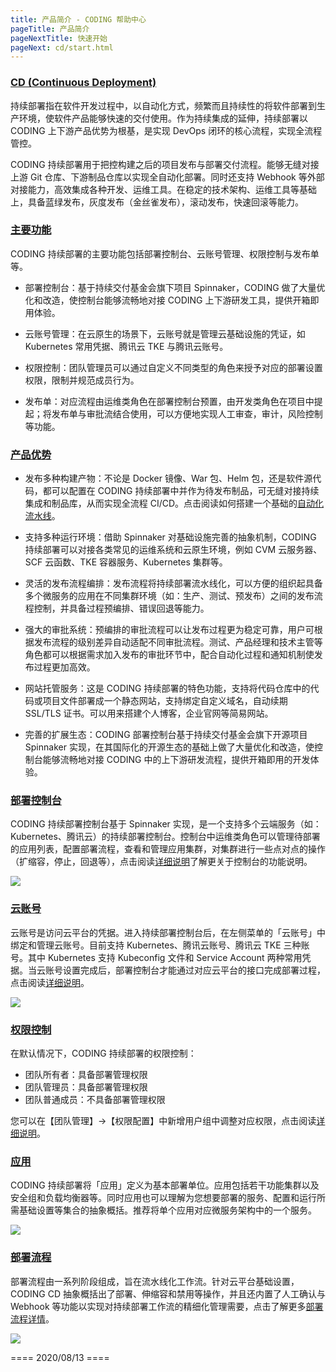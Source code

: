 ```yaml
---
title: 产品简介 - CODING 帮助中心
pageTitle: 产品简介
pageNextTitle: 快速开始
pageNext: cd/start.html
---
```


### [CD (Continuous Deployment)](#intro)

持续部署指在软件开发过程中，以自动化方式，频繁而且持续性的将软件部署到生产环境，使软件产品能够快速的交付使用。作为持续集成的延伸，持续部署以 CODING 上下游产品优势为根基，是实现 DevOps 闭环的核心流程，实现全流程管控。

CODING 持续部署用于把控构建之后的项目发布与部署交付流程。能够无缝对接上游 Git 仓库、下游制品仓库以实现全自动化部署。同时还支持 Webhook 等外部对接能力，高效集成各种开发、运维工具。在稳定的技术架构、运维工具等基础上，具备蓝绿发布，灰度发布（金丝雀发布），滚动发布，快速回滚等能力。

### [主要功能](#feature)

CODING 持续部署的主要功能包括部署控制台、云账号管理、权限控制与发布单等。

-   部署控制台：基于持续交付基金会旗下项目 Spinnaker，CODING 做了大量优化和改造，使控制台能够流畅地对接 CODING 上下游研发工具，提供开箱即用体验。

-   云账号管理：在云原生的场景下，云账号就是管理云基础设施的凭证，如 Kubernetes 常用凭据、腾讯云 TKE 与腾讯云账号。

-   权限控制：团队管理员可以通过自定义不同类型的角色来授予对应的部署设置权限，限制并规范成员行为。

-   发布单：对应流程由运维类角色在部署控制台预置，由开发类角色在项目中提起；将发布单与审批流结合使用，可以方便地实现人工审查，审计，风险控制等功能。

### [产品优势](#advantage)

-   发布多种构建产物：不论是 Docker 镜像、War 包、Helm 包，还是软件源代码，都可以配置在 CODING 持续部署中并作为待发布制品，可无缝对接持续集成和制品库，从而实现全流程 CI/CD。点击阅读如何搭建一个基础的[自动化流水线](/docs/cd/workflow.html)。

-   支持多种运行环境：借助 Spinnaker 对基础设施完善的抽象机制，CODING 持续部署可以对接各类常见的运维系统和云原生环境，例如 CVM 云服务器、SCF 云函数、TKE 容器服务、Kubernetes 集群等。

-   灵活的发布流程编排：发布流程将持续部署流水线化，可以方便的组织起具备多个微服务的应用在不同集群环境（如：生产、测试、预发布）之间的发布流程控制，并具备过程预编排、错误回退等能力。

-   强大的审批系统：预编排的审批流程可以让发布过程更为稳定可靠，用户可根据发布流程的级别差异自动适配不同审批流程。测试、产品经理和技术主管等角色都可以根据需求加入发布的审批环节中，配合自动化过程和通知机制使发布过程更加高效。

-   网站托管服务：这是 CODING 持续部署的特色功能，支持将代码仓库中的代码或项目文件部署成一个静态网站，支持绑定自定义域名，自动续期 SSL/TLS 证书。可以用来搭建个人博客，企业官网等简易网站。

-   完善的扩展生态：CODING 部署控制台基于持续交付基金会旗下开源项目 Spinnaker 实现，在其国际化的开源生态的基础上做了大量优化和改造，使控制台能够流畅地对接 CODING 中的上下游研发流程，提供开箱即用的开发体验。

### [部署控制台](#console)

CODING 持续部署控制台基于 Spinnaker 实现，是一个支持多个云端服务（如：Kubernetes、腾讯云）的持续部署控制台。控制台中运维类角色可以管理待部署的应用列表，配置部署流程，查看和管理应用集群，对集群进行一些点对点的操作（扩缩容，停止，回退等），点击阅读[详细说明](console.html)了解更关于控制台的功能说明。

![](https://help-assets.codehub.cn/enterprise/20210322172831.png)

### [云账号](#account)

云账号是访问云平台的凭据。进入持续部署控制台后，在左侧菜单的「云账号」中绑定和管理云账号。目前支持 Kubernetes、腾讯云账号、腾讯云 TKE 三种账号。其中 Kubernetes 支持 Kubeconfig 文件和 Service Account 两种常用凭据。当云账号设置完成后，部署控制台才能通过对应云平台的接口完成部署过程，点击阅读[详细说明](cloudaccount.html)。

![](https://help-assets.codehub.cn/enterprise/20210323172241.png)

### [权限控制](#auth)

在默认情况下，CODING 持续部署的权限控制：

*   团队所有者：具备部署管理权限
*   团队管理员：具备部署管理权限
*   团队普通成员：不具备部署管理权限

您可以在【团队管理】->【权限配置】中新增用户组中调整对应权限，点击阅读[详细说明](/docs/cd/rbac.html)。

### [应用](#application)

CODING 持续部署将「应用」定义为基本部署单位。应用包括若干功能集群以及安全组和负载均衡器等。同时应用也可以理解为您想要部署的服务、配置和运行所需基础设置等集合的抽象概括。推荐将单个应用对应微服务架构中的一个服务。

![](https://help-assets.codehub.cn/enterprise/20210322171728.png)

### [部署流程](#deploy-process)

部署流程由一系列阶段组成，旨在流水线化工作流。针对云平台基础设置，CODING CD 抽象概括出了部署、伸缩容和禁用等操作，并且还内置了人工确认与 Webhook 等功能以实现对持续部署工作流的精细化管理需要，点击了解更多[部署流程详情](#/docs/cd/pipe/overview.html)。

![](https://help-assets.codehub.cn/enterprise/20210322175354.png)


==== 2020/08/13 ====
